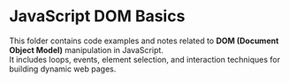 # JavaScript DOM Basics

This folder contains code examples and notes related to **DOM (Document Object Model)** manipulation in JavaScript.  
It includes loops, events, element selection, and interaction techniques for building dynamic web pages.